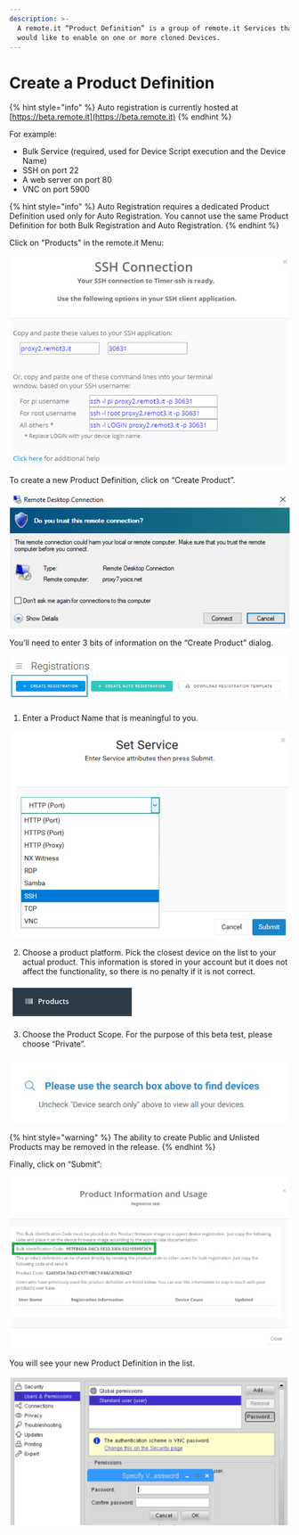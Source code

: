 ```yaml
---
description: >-
  A remote.it “Product Definition” is a group of remote.it Services that you
  would like to enable on one or more cloned Devices.
---
```


# Create a Product Definition

{% hint style="info" %}
Auto registration is currently hosted at [https://beta.remote.it](https://beta.remote.it)
{% endhint %}

For example:

* Bulk Service \(required, used for Device Script execution and the Device Name\)
* SSH on port 22
* A web server on port 80
* VNC on port 5900

{% hint style="info" %}
Auto Registration requires a dedicated Product Definition used only for Auto Registration. You cannot use the same Product Definition for both Bulk Registration and Auto Registration.
{% endhint %}

Click on "Products" in the remote.it Menu:

![](../../.gitbook/assets/image%20%28151%29.png)

To create a new Product Definition, click on “Create Product”.

![](../../.gitbook/assets/image%20%28203%29.png)

You’ll need to enter 3 bits of information on the “Create Product” dialog.

![](../../.gitbook/assets/image%20%28113%29.png)

1. Enter a Product Name that is meaningful to you.

![](../../.gitbook/assets/image%20%28390%29.png)

2. Choose a product platform.  Pick the closest device on the list to your actual product.  This information is stored in your account but it does not affect the functionality, so there is no penalty if it is not correct.

![](../../.gitbook/assets/image%20%28218%29.png)

3. Choose the Product Scope.  For the purpose of this beta test, please choose “Private”.

![](../../.gitbook/assets/image%20%28108%29.png)

{% hint style="warning" %}
The ability to create Public and Unlisted Products may be removed in the release.
{% endhint %}

Finally, click on “Submit”:

![](../../.gitbook/assets/image%20%28174%29.png)

You will see your new Product Definition in the list.

![](../../.gitbook/assets/image%20%28300%29.png)

